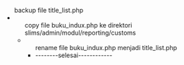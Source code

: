 <ul>backup file title_list.php<li>
<ul>copy file buku_indux.php ke direktori slims/admin/modul/reporting/customs<li>
<ul>rename file buku_indux.php menjadi title_list.php<li>
--------selesai------------
